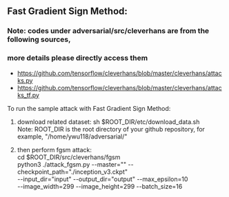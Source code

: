 
## Fast Gradient Sign Method:

### Note: codes under adversarial/src/cleverhans are from the following sources,
###       more details please directly access them

- https://github.com/tensorflow/cleverhans/blob/master/cleverhans/attacks.py
- https://github.com/tensorflow/cleverhans/blob/master/cleverhans/attacks_tf.py

To run the sample attack with Fast Gradient Sign Method:

1) download related dataset:
       sh $ROOT_DIR/etc/download_data.sh  <br>
       Note: ROOT_DIR is the root directory of your github repository, for example, "/home/ywu118/adversarial/"

2) then perform fgsm attack: <br>
       cd $ROOT_DIR/src/cleverhans/fgsm  <br>
       python3 ./attack_fgsm.py  --master="" --checkpoint_path="./inception_v3.ckpt"  \
                                    --input_dir="input" --output_dir="output" --max_epsilon=10 \
                                    --image_width=299 --image_height=299 --batch_size=16
